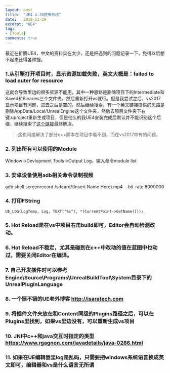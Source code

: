 ```yaml
---
layout: post
title:  "UE4 4.20使用总结"
date:   2018-11-29
excerpt: "UE4"
tag:
- [Tools]
comments: true
---
```


最近在折腾UE4，中文的资料实在太少，还是把遇到的问题记录一下，免得以后想不起来还得各种搜。  

### 1.从引擎打开项目时，显示资源加载失败，英文大概是：failed to load outer for resource  

这就会导致里边的很多资源不能用，其中一种思路是删除项目下的Intermediate和Saved和Binaries三个文件夹，然后重新打开vs就行。但是我尝试之后，vs2017显示项目有问题，进去之后是空的。然后继续搜索，有一个英文链接提供的思路是删除AppData/Local/UnrealEngine这个文件夹，然后去项目文件夹下右键.uproject重新生成项目，但是他么的我UE4安装完成后默认并不能识别这个后缀，继续搜索了[这个链接][1]最终解决。  

> 这也间接解决了部分c++脚本在项目中看不到，而在vs2017中有的问题。  

### 2. 列出所有可以使用的Module  

Window->Devlopment Tools->Output Log，输入命令module list  

### 3. 安卓设备使用adb相关命令录制视频  

adb shell screenrecord /sdcard/(Insert Name Here).mp4 --bit-rate 8000000  

### 4. 打印FString  
```
UE_LOG(LogTemp, Log, TEXT("%s"), *(CurrentPoint->GetName()));  
```

### 5. Hot Reload是在vs中项目右击build即可，Editor会自动检测改动。  

### 6. Hot Reload不稳定，尤其是碰到在c++中改动的值在蓝图中也动过，需要关闭Editor在编译。  

### 7. 自己开发插件时可以参考Engine\Source\Programs\UnrealBuildTool\System目录下的UnrealPluginLanguage  

### 8. 一个挺不错的UE老外博客 http://isaratech.com  

### 9. 将插件文件夹放在和Content同级的Plugins路径之后，可以在Plugins里找到，如果vs里边没有，可以重新生成vs项目  

### 10. JNI中c++和java交互时指定的类型 https://www.rgagnon.com/javadetails/java-0286.html  

### 11. 如果在UE编辑器里log是乱码，只需要把windows系统语言换成英文即可，编辑器和vs是什么语言无所谓  

[1]: https://blog.csdn.net/yangxuan0261/article/details/53944964

